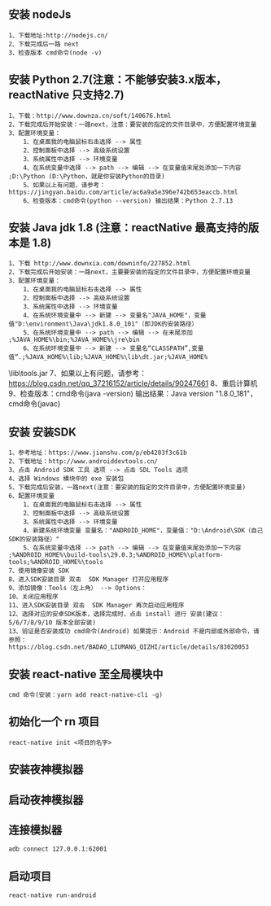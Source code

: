 ﻿## 安装 nodeJs
    1、下载地址:http://nodejs.cn/
    2、下载完成后一路 next
    3、检查版本 cmd命令(node -v)

## 安装 Python 2.7(注意：不能够安装3.x版本，reactNative 只支持2.7)

    1、下载：http://www.downza.cn/soft/140676.html
    2、下载完成后开始安装：一路next，注意：要安装的指定的文件目录中，方便配置环境变量
    3、配置环境变量：
        1、在桌面我的电脑鼠标右击选择 --> 属性
        2、控制面板中选择 --> 高级系统设置
        3、系统属性中选择 --> 环境变量
        4、在系统变量中选择 --> path --> 编辑 --> 在变量值末尾处添加一下内容 ;D:\Python (D:\Python，就是你安装Python的目录)
        5、如果以上有问题，请参考：https://jingyan.baidu.com/article/ac6a9a5e396e742b653eaccb.html
        6、检查版本：cmd命令(python --version) 输出结果：Python 2.7.13

## 安装 Java jdk 1.8 (注意：reactNative 最高支持的版本是 1.8)

    1、下载 http://www.downxia.com/downinfo/227852.html
    2、下载完成后开始安装：一路next，主要要安装的指定的文件目录中，方便配置环境变量
    3、配置环境变量：
        1、在桌面我的电脑鼠标右击选择 --> 属性
        2、控制面板中选择 --> 高级系统设置
        3、系统属性中选择 --> 环境变量
        4、在系统环境变量中 --> 新建 --> 变量名"JAVA_HOME"，变量值"D:\environment\Java\jdk1.8.0_101"（即JDK的安装路径）
        5、在系统环境变量中 --> path --> 编辑 --> 在末尾添加 ;%JAVA_HOME%\bin;%JAVA_HOME%\jre\bin
        6、在系统环境变量中 --> 新建 --> 变量名“CLASSPATH”,变量值“.;%JAVA_HOME%\lib;%JAVA_HOME%\lib\dt.jar;%JAVA_HOME%
\lib\tools.jar
        7、如果以上有问题，请参考：https://blog.csdn.net/qq_37216152/article/details/90247661
	8、重启计算机
        9、检查版本：cmd命令(java -version) 输出结果：Java version "1.8.0_181"，cmd命令(javac)

## 安装 安装SDK

    1、参考地址：https://www.jianshu.com/p/eb4203f3c61b
    2、下载地址：http://www.androiddevtools.cn/
    3、点击 Android SDK 工具 选项 --> 点击 SDL Tools 选项
    4、选择 Windows 模块中的 exe 安装包
    5、下载完成后安装，一路next(注意：要安装的指定的文件目录中，方便配置环境变量)
    6、配置环境变量
        1、在桌面我的电脑鼠标右击选择 --> 属性
        2、控制面板中选择 --> 高级系统设置
        3、系统属性中选择 --> 环境变量
        4、新建系统环境变量 变量名："ANDROID_HOME"，变量值："D:\Android\SDK（自己SDK的安装路径）"
        5、在系统变量中选择 --> path --> 编辑 --> 在变量值末尾处添加一下内容 ;%ANDROID_HOME%\build-tools\29.0.3;%ANDROID_HOME%\platform-tools;%ANDROID_HOME%\tools
    7、使用镜像安装 SDK
    8、进入SDK安装目录 双击  SDK Manager 打开应用程序
    9、添加镜像：Tools（左上角） --> Options：
    10、关闭应用程序
    11、进入SDK安装目录 双击  SDK Manager 再次启动应用程序
    12、选择对应的安卓SDK版本，选择完成时，点击 install 进行 安装(建议：5/6/7/8/9/10 版本全部安装)
    13、验证是否安装成功 cmd命令(Android) 如果提示：Android 不是内部或外部命令，请参照：https://blog.csdn.net/BADAO_LIUMANG_QIZHI/article/details/83020053

## 安装 react-native 至全局模块中

    cmd 命令(安装：yarn add react-native-cli -g)

## 初始化一个 rn 项目
    
    react-native init <项目的名字>

## 安装夜神模拟器

## 启动夜神模拟器

## 连接模拟器
    
    adb connect 127.0.0.1:62001

## 启动项目
    
    react-native run-android